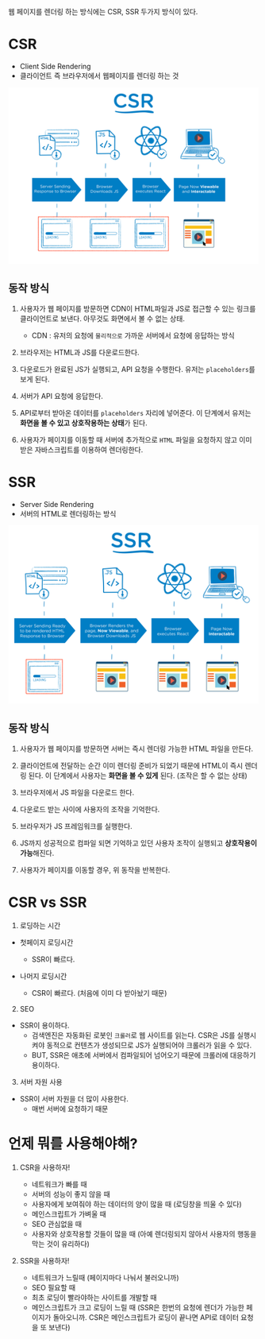 웹 페이지를 렌더링 하는 방식에는 CSR, SSR 두가지 방식이 있다.

# CSR 

- Client Side Rendering
- 클라이언트 즉 브라우저에서 웹페이지를 렌더링 하는 것

<img width="600" src="../Images/CSR.png" alt="CSR">

## 동작 방식

1. 사용자가 웹 페이지를 방문하면 CDN이 HTML파일과 JS로 접근할 수 있는 링크를 클라이언트로 보낸다. 아무것도 화면에서 볼 수 없는 상태.

    - CDN : 유저의 요청에 `물리적으로` 가까운 서버에서 요청에 응답하는 방식

2. 브라우저는 HTML과 JS를 다운로드한다.

3. 다운로드가 완료된 JS가 실행되고, API 요청을 수행한다. 유저는 `placeholders`를 보게 된다.

4. 서버가 API 요청에 응답한다.

5. API로부터 받아온 데이터를 `placeholders` 자리에 넣어준다. 이 단계에서 유저는 **화면을 볼 수 있고 상호작용하는 상태**가 된다.

6. 사용자가 페이지를 이동할 때 서버에 추가적으로 `HTML` 파일을 요청하지 않고 이미 받은 자바스크립트를 이용하여 렌더링한다.



# SSR

- Server Side Rendering
- 서버의 HTML로 렌더링하는 방식

<img width="600" src="../Images/SSR.png" alt="SSR">

## 동작 방식

1. 사용자가 웹 페이지를 방문하면 서버는 즉시 렌더링 가능한 HTML 파일을 만든다.

2. 클라이언트에 전달하는 순간 이미 렌더링 준비가 되었기 때문에 HTML이 즉시 렌더링 된다. 이 단계에서 사용자는 **화면을 볼 수 있게** 된다. (조작은 할 수 없는 상태)

3. 브라우저에서 JS 파일을 다운로드 한다.

4. 다운로드 받는 사이에 사용자의 조작을 기억한다.

5. 브라우저가 JS 프레임워크를 실행한다.

6. JS까지 성공적으로 컴파일 되면 기억하고 있던 사용자 조작이 실행되고 **상호작용이 가능**해진다.

7. 사용자가 페이지를 이동할 경우, 위 동작을 반복한다.



# CSR vs SSR

1. 로딩하는 시간 

- 첫페이지 로딩시간
    - SSR이 빠르다.

- 나머지 로딩시간
    - CSR이 빠르다. (처음에 이미 다 받아놨기 때문)

2. SEO

- SSR이 용이하다.
    - 검색엔진은 자동화된 로봇인 `크롤러`로 웹 사이트를 읽는다. CSR은 JS를 실행시켜야 동적으로 컨텐츠가 생성되므로 JS가 실행되어야 크롤러가 읽을 수 있다.
    - BUT, SSR은 애초에 서버에서 컴파일되어 넘어오기 때문에 크롤러에 대응하기 용이하다.

3. 서버 자원 사용

- SSR이 서버 자원을 더 많이 사용한다. 
    - 매번 서버에 요청하기 때문


# 언제 뭐를 사용해야해?

1. CSR을 사용하자!
    - 네트워크가 빠를 때
    - 서버의 성능이 좋지 않을 때
    - 사용자에게 보여줘야 하는 데이터의 양이 많을 때 (로딩창을 띄울 수 있다)
    - 메인스크립트가 가벼울 때
    - SEO 관심없을 때
    - 사용자와 상호작용할 것들이 많을 때 (아예 렌더링되지 않아서 사용자의 행동을 막는 것이 유리하다)

2. SSR을 사용하자!
    - 네트워크가 느릴때 (페이지마다 나눠서 불러오니까)
    - SEO 필요할 때
    - 최초 로딩이 빨라야하는 사이트를 개발할 때
    - 메인스크립트가 크고 로딩이 느릴 때 (SSR은 한번의 요청에 렌더가 가능한 페이지가 돌아오니까. CSR은 메인스크립트가 로딩이 끝나면 API로 데이터 요청을 또 보낸다)
